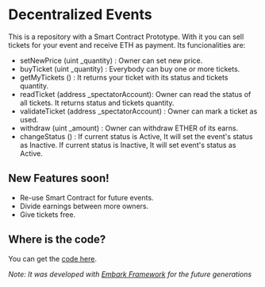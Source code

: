 # Decentralized Events

This is a repository with a Smart Contract Prototype. With it you can sell tickets for your event and receive ETH as payment. Its funcionalities are:

  - setNewPrice (uint \_quantity) : Owner can set new price.
  - buyTicket (uint \_quantity) : Everybody can buy one or more tickets.
  - getMyTickets () : It returns your ticket with its status and tickets quantity.
  - readTicket (address \_spectatorAccount): Owner can read the status of all tickets. It returns status and tickets quantity.
  - validateTicket (address \_spectatorAccount) : Owner can mark a ticket as used.
  - withdraw (uint \_amount) : Owner can withdraw ETHER of its earns.
  - changeStatus () : If current status is Active, It will set the event's status as Inactive. If current status is Inactive, It will set event's status as Active.

## New Features soon!

  - Re-use Smart Contract for future events.
  - Divide earnings between more owners.
  - Give tickets free.


## Where is the code?

You can get the [code here](https://github.com/ethereumchile/decentralized-events/blob/master/app/contracts/decentralized-events.sol).

_Note: It was developed with [Embark Framework](https://github.com/embark-framework/embark) for the future generations_

